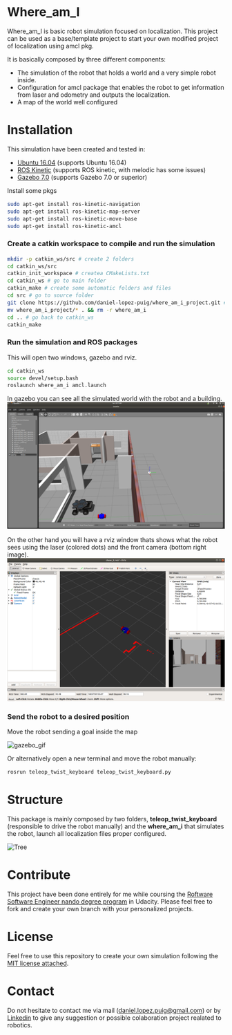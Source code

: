# Where_am_I
Where_am_I is basic robot simulation focused on localization. This project can be used as a base/template project to start your own modified project of localization using amcl pkg.

It is basically composed by three different components:
- The simulation of the robot that holds a world and a very simple robot inside.
- Configuration for amcl package that enables the robot to get information from laser and odometry and outputs the localization.
- A map of the world well configured

# Installation
This simulation have been created and tested in:
- [Ubuntu 16.04](https://ubuntu.com/download/desktop) (supports Ubuntu 16.04) 
- [ROS Kinetic](http://wiki.ros.org/melodic/Installation/Ubuntu) (supports ROS kinetic, with melodic has some issues)
- [Gazebo 7.0](http://gazebosim.org/tutorials?cat=install&tut=install_ubuntu&ver=7.0) (supports Gazebo 7.0 or superior)

Install some pkgs

```bash
sudo apt-get install ros-kinetic-navigation
sudo apt-get install ros-kinetic-map-server
sudo apt-get install ros-kinetic-move-base
sudo apt-get install ros-kinetic-amcl
```

### Create a catkin workspace to compile and run the simulation

```bash
mkdir -p catkin_ws/src # create 2 folders
cd catkin_ws/src
catkin_init_workspace # createa CMakeLists.txt
cd catkin_ws # go to main folder
catkin_make # create some automatic folders and files
cd src # go to source folder
git clone https://github.com/daniel-lopez-puig/where_am_i_project.git #clone this repository
mv where_am_i_project/* . && rm -r where_am_i
cd .. # go back to catkin_ws
catkin_make
```

### Run the simulation and ROS packages
This will open two windows, gazebo and rviz.

```bash
cd catkin_ws
source devel/setup.bash
roslaunch where_am_i amcl.launch
```

In gazebo you can see all the simulated world with the robot and a building.
![gazebo_world](readme_images/gazebo_with_ball_chase_it.png)

On the other hand you will have a rviz window thats shows what the robot sees using the laser (colored dots) and the front camera (bottom right image).
![gazebo_world](readme_images/rviz_chase_it.png)

### Send the robot to a desired position
Move the robot sending a goal inside the map

![gazebo_gif](readme_images/chasing_ball.gif)

Or alternatively open a new terminal and move the robot manually:

```bash
rosrun teleop_twist_keyboard teleop_twist_keyboard.py
```
# Structure
This package is mainly composed by two folders, **teleop_twist_keyboard** (responsible to drive the robot manually) and the **where_am_i** that simulates the robot, launch all localization files proper configured.

![Tree](readme_images/chase_it_structure.png)

# Contribute

This project have been done entirely for me while coursing the  [Roftware Software Engineer nando degree program](https://www.udacity.com/course/robotics-software-engineer--nd209) in Udacity. Please feel free to fork and create your own branch with your personalized projects.

# License

Feel free to use this repository to create your own simulation following the [MIT license attached](LICENSE).

# Contact

Do not hesitate to contact me via mail (daniel.lopez.puig@gmail.com) or by [Linkedin](https://www.linkedin.com/in/daniel-lopez-puig/) to give any suggestion or possible colaboration project realated to robotics.
